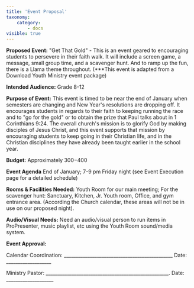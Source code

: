 ```yaml
---
title: 'Event Proposal'
taxonomy:
    category:
        - docs
visible: true
---
```


**Proposed Event:** "Get That Gold" - This is an event geared to encouraging students to persevere in their faith walk. It will include a screen game, a message, small group time, and a scavenger hunt. And to ramp up the fun, there is a Llama theme throughout. 
(***This event is adapted from a Download Youth Ministry event package)

**Intended Audience:** Grade 8-12

**Purpose of Event:** This event is timed to be near the end of January when semesters are changing and New Year's resolutions are dropping off. It encourages students in regards to their faith to keeping running the race and to "go for the gold" or to obtain the prize that Paul talks about in 1 Corinthians 9:24. The overall church's mission is to glorify God by making disciples of Jesus Christ, and this event supports that mission by encouraging students to keep going in their Christian life, and in the Christian disciplines they have already been taught earlier in the school year.

**Budget:** Approximately $300-$400

**Event Agenda** End of January; 7-9 pm Friday night (see Event Execution page for a detailed schedule)

**Rooms & Facilities Needed:** Youth Room for our main meeting; For the scavenger hunt: Sanctuary, Kitchen, Jr. Youth room, Office, and gym entrance area. 
(According the Church calendar, these areas will not be in use on our proposed night).

**Audio/Visual Needs:** Need an audio/visual person to run items in ProPresenter, music playlist, etc using the Youth Room sound/media system.

**Event Approval:**

Calendar Coordination: ______________________________________________   Date: ___________________

Ministry Pastor: ____________________________________________________.  Date: ____________________


